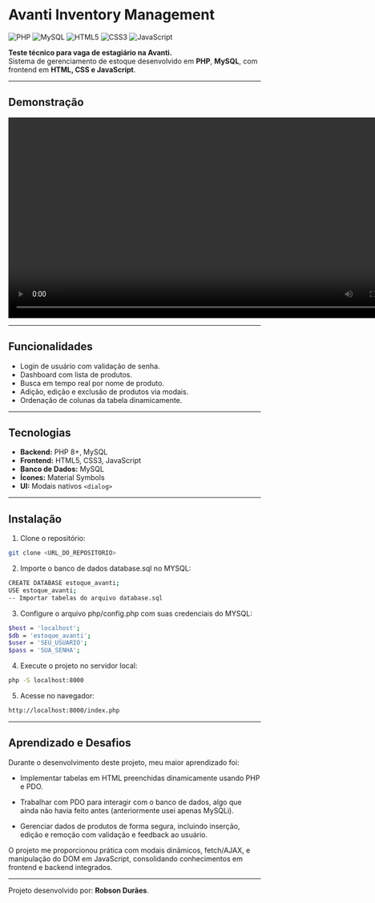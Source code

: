 # Avanti Inventory Management

![PHP](https://img.shields.io/badge/PHP-8.0-blue?logo=php&logoColor=white)
![MySQL](https://img.shields.io/badge/MySQL-8.0-blue?logo=mysql&logoColor=white)
![HTML5](https://img.shields.io/badge/HTML5-orange?logo=html5&logoColor=white)
![CSS3](https://img.shields.io/badge/CSS3-blue?logo=css3&logoColor=white)
![JavaScript](https://img.shields.io/badge/JavaScript-yellow?logo=javascript&logoColor=black)

**Teste técnico para vaga de estagiário na Avanti.**  
Sistema de gerenciamento de estoque desenvolvido em **PHP**, **MySQL**, com frontend em **HTML, CSS e JavaScript**.

---

## Demonstração

<video width="800" controls>
  <source src="demo/estoque-avanti-demo.mp4" type="video/mp4">
</video>

---

## Funcionalidades

- Login de usuário com validação de senha.
- Dashboard com lista de produtos.
- Busca em tempo real por nome de produto.
- Adição, edição e exclusão de produtos via modais.
- Ordenação de colunas da tabela dinamicamente.

---

## Tecnologias 

- **Backend:** PHP 8+, MySQL  
- **Frontend:** HTML5, CSS3, JavaScript
- **Banco de Dados:** MySQL  
- **Ícones:** Material Symbols  
- **UI:** Modais nativos `<dialog>`

---

## Instalação

1. Clone o repositório:
```bash
git clone <URL_DO_REPOSITORIO>
```
2. Importe o banco de dados database.sql no MYSQL:
```bash
CREATE DATABASE estoque_avanti;
USE estoque_avanti;
-- Importar tabelas do arquivo database.sql
```
3. Configure o arquivo php/config.php com suas credenciais do MYSQL:
```bash
$host = 'localhost';
$db = 'estoque_avanti';
$user = 'SEU_USUARIO';
$pass = 'SUA_SENHA';
```
4. Execute o projeto no servidor local:
```bash
php -S localhost:8000
```
5. Acesse no navegador:
```bash
http://localhost:8000/index.php
```

---

## Aprendizado e Desafios

Durante o desenvolvimento deste projeto, meu maior aprendizado foi:

- Implementar tabelas em HTML preenchidas dinamicamente usando PHP e PDO.

- Trabalhar com PDO para interagir com o banco de dados, algo que ainda não havia feito antes (anteriormente usei apenas MySQLi).

- Gerenciar dados de produtos de forma segura, incluindo inserção, edição e remoção com validação e feedback ao usuário.

O projeto me proporcionou prática com modais dinâmicos, fetch/AJAX, e manipulação do DOM em JavaScript, consolidando conhecimentos em frontend e backend integrados.

---

Projeto desenvolvido por: **Robson Durães**.